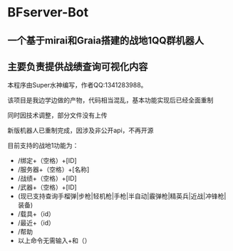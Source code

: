 # BFserver-Bot
## 一个基于mirai和Graia搭建的战地1QQ群机器人

## 主要负责提供战绩查询可视化内容

本程序由Super水神编写，作者QQ:1341283988。

该项目是我边学边做的产物，代码相当混乱，基本功能实现后已经全面重制

同时因技术调整，部分文件没有上传

新版机器人已重制完成，因涉及非公开api，不再开源

目前支持的战地1功能为：
* /绑定+（空格）+[ID]
* /服务器+（空格）+[名称]
* /战绩+（空格）+[ID]
* /武器+（空格）+[ID]
* (现已支持查询手榴弹|步枪|轻机枪|手枪|半自动|霰弹枪|精英兵|近战|冲锋枪|装备)
* /载具+（id）
* /最近+（id）
* /帮助
* 以上命令无需输入+和（）
